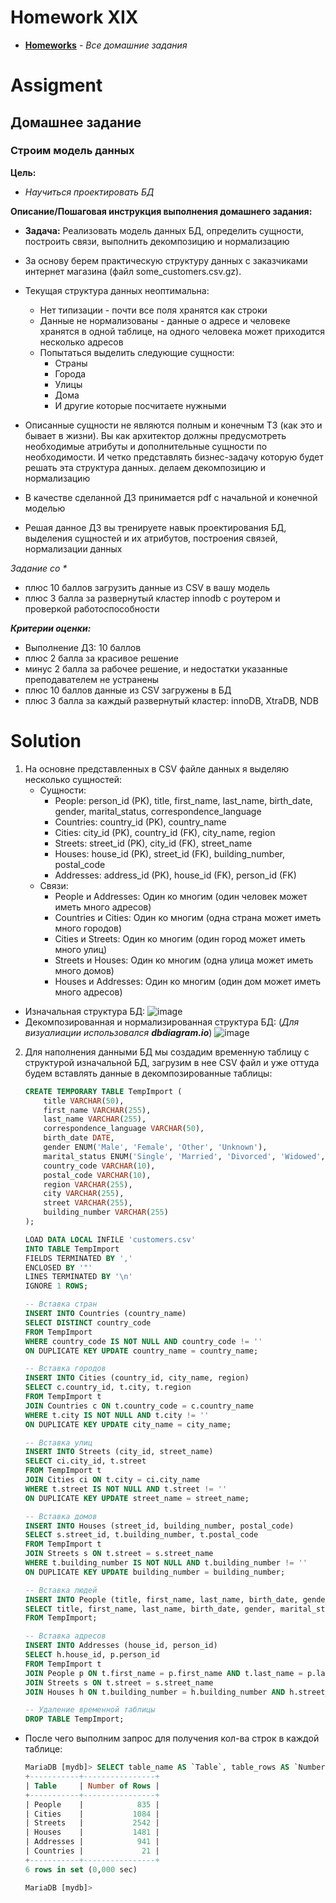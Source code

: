 # Homework XIX
* **[Homeworks](/README.md)** - *Все домашние задания*
# Assigment
## Домашнее задание
### Строим модель данных

**Цель:**<br>
* *Научиться проектировать БД*

**Описание/Пошаговая инструкция выполнения домашнего задания:**

* **Задача:** Реализовать модель данных БД, определить сущности, построить связи, выполнить декомпозицию и нормализацию
* За основу берем практическую структуру данных с заказчиками интернет магазина (файл some_customers.csv.gz). 
* Текущая структура данных неоптимальна:
  * Нет типизации - почти все поля хранятся как строки
  * Данные не нормализованы - данные о адресе и человеке хранятся в одной таблице, на одного человека может приходится несколько адресов
  * Попытаться выделить следующие сущности:
    * Страны
    * Города
    * Улицы
    * Дома
    * И другие которые посчитаете нужными

* Описанные сущности не являются полным и конечным ТЗ (как это и бывает в жизни). Вы как архитектор должны предусмотреть необходимые атрибуты и дополнительные сущности по необходимости. И четко представлять бизнес-задачу которую будет решать эта структура данных.
делаем декомпозицию и нормализацию
* В качестве сделанной ДЗ принимается pdf с начальной и конечной моделью
* Решая данное ДЗ вы тренируете навык проектирования БД, выделения сущностей и их атрибутов, построения связей, нормализации данных

_Задание со *_
* плюс 10 баллов загрузить данные из CSV в вашу модель
* плюс 3 балла за развернутый кластер innodb с роутером и проверкой работоспособности

***Критерии оценки:***
* Выполнение ДЗ: 10 баллов
* плюс 2 балла за красивое решение
* минус 2 балла за рабочее решение, и недостатки указанные преподавателем не устранены
* плюс 10 баллов данные из CSV загружены в БД
* плюс 3 балла за каждый развернутый кластер: innoDB, XtraDB, NDB

[//]: # (# Assessment)
[//]: # (![image]&#40;https://user-images.githubusercontent.com/37443340/227890091-022abddf-40b5-4b30-9026-981c53cc046d.png&#41;)
# Solution
1. На основне представленных в CSV файле данных я выделяю несколько сущностей:
   * Сущности:
      * People: person_id (PK), title, first_name, last_name, birth_date, gender, marital_status, correspondence_language
      * Countries: country_id (PK), country_name
      * Cities: city_id (PK), country_id (FK), city_name, region
      * Streets: street_id (PK), city_id (FK), street_name
      * Houses: house_id (PK), street_id (FK), building_number, postal_code
     * Addresses: address_id (PK), house_id (FK), person_id (FK)
   * Связи:
     * People и Addresses: Один ко многим (один человек может иметь много адресов)
     * Countries и Cities: Один ко многим (одна страна может иметь много городов)
     * Cities и Streets: Один ко многим (один город может иметь много улиц)
     * Streets и Houses: Один ко многим (одна улица может иметь много домов)
     * Houses и Addresses: Один ко многим (один дом может иметь много адресов)
* Изначальная структура БД:
![image](https://github.com/PyXymis/DBMS/assets/37443340/57d28d8e-a25f-407a-9f8b-80a6f92653b5)
* Декомпозированная и нормализированная структура БД: (_Для визуалиации использовался **dbdiagram.io**_)
![image](https://github.com/PyXymis/DBMS/assets/37443340/9ae6c543-d5c1-4acb-b250-7ea0a2b70c61)
2. Для наполнения данными БД мы создадим временную таблицу с структурой изначальной БД, загрузим в нее CSV файл и уже оттуда будем вставлять данные в декомпозированные таблицы:
    ```sql
    CREATE TEMPORARY TABLE TempImport (
        title VARCHAR(50),
        first_name VARCHAR(255),
        last_name VARCHAR(255),
        correspondence_language VARCHAR(50),
        birth_date DATE,
        gender ENUM('Male', 'Female', 'Other', 'Unknown'),
        marital_status ENUM('Single', 'Married', 'Divorced', 'Widowed', ''),
        country_code VARCHAR(10),
        postal_code VARCHAR(10),
        region VARCHAR(255),
        city VARCHAR(255),
        street VARCHAR(255),
        building_number VARCHAR(255)
    );
    
    LOAD DATA LOCAL INFILE 'customers.csv'
    INTO TABLE TempImport
    FIELDS TERMINATED BY ',' 
    ENCLOSED BY '"' 
    LINES TERMINATED BY '\n'
    IGNORE 1 ROWS;
    
    -- Вставка стран
    INSERT INTO Countries (country_name)
    SELECT DISTINCT country_code
    FROM TempImport
    WHERE country_code IS NOT NULL AND country_code != ''
    ON DUPLICATE KEY UPDATE country_name = country_name;
    
    -- Вставка городов
    INSERT INTO Cities (country_id, city_name, region)
    SELECT c.country_id, t.city, t.region
    FROM TempImport t
    JOIN Countries c ON t.country_code = c.country_name
    WHERE t.city IS NOT NULL AND t.city != ''
    ON DUPLICATE KEY UPDATE city_name = city_name;
    
    -- Вставка улиц
    INSERT INTO Streets (city_id, street_name)
    SELECT ci.city_id, t.street
    FROM TempImport t
    JOIN Cities ci ON t.city = ci.city_name
    WHERE t.street IS NOT NULL AND t.street != ''
    ON DUPLICATE KEY UPDATE street_name = street_name;
    
    -- Вставка домов
    INSERT INTO Houses (street_id, building_number, postal_code)
    SELECT s.street_id, t.building_number, t.postal_code
    FROM TempImport t
    JOIN Streets s ON t.street = s.street_name
    WHERE t.building_number IS NOT NULL AND t.building_number != ''
    ON DUPLICATE KEY UPDATE building_number = building_number;
    
    -- Вставка людей
    INSERT INTO People (title, first_name, last_name, birth_date, gender, marital_status, correspondence_language)
    SELECT title, first_name, last_name, birth_date, gender, marital_status, correspondence_language
    FROM TempImport;
    
    -- Вставка адресов
    INSERT INTO Addresses (house_id, person_id)
    SELECT h.house_id, p.person_id
    FROM TempImport t
    JOIN People p ON t.first_name = p.first_name AND t.last_name = p.last_name
    JOIN Streets s ON t.street = s.street_name
    JOIN Houses h ON t.building_number = h.building_number AND h.street_id = s.street_id;
    
    -- Удаление временной таблицы
    DROP TABLE TempImport;
    ```
* После чего выполним запрос для получения кол-ва строк в каждой таблице:
  ```sql
  MariaDB [mydb]> SELECT table_name AS `Table`, table_rows AS `Number of Rows` FROM information_schema.TABLES WHERE table_schema = 'otus';
  +-----------+----------------+
  | Table     | Number of Rows |
  +-----------+----------------+
  | People    |            835 |
  | Cities    |           1084 |
  | Streets   |           2542 |
  | Houses    |           1481 |
  | Addresses |            941 |
  | Countries |             21 |
  +-----------+----------------+
  6 rows in set (0,000 sec)
  
  MariaDB [mydb]> 
  ```